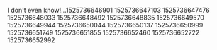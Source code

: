 I don't even know!...1525736646901
1525736647103
1525736647476
1525736648033
1525736648492
1525736648835
1525736649570
1525736649944
1525736650044
1525736650137
1525736650999
1525736651749
1525736651855
1525736652460
1525736652722
1525736652992
